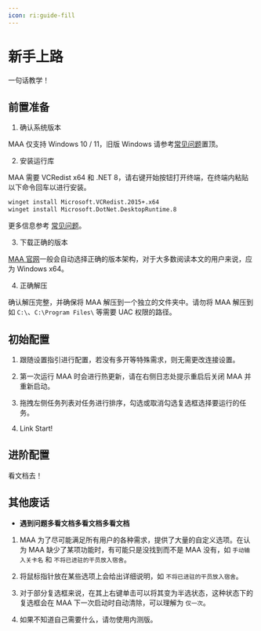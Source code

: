 ```yaml
---
icon: ri:guide-fill
---
```


# 新手上路

一句话教学！

## 前置准备

1. 确认系统版本

MAA 仅支持 Windows 10 / 11，旧版 Windows 请参考[常见问题](常见问题.md)置顶。

2. 安装运行库

MAA 需要 VCRedist x64 和 .NET 8，请右键开始按钮打开终端，在终端内粘贴以下命令回车以进行安装。

```sh
winget install Microsoft.VCRedist.2015+.x64
winget install Microsoft.DotNet.DesktopRuntime.8
```
更多信息参考 [常见问题](常见问题.md#可能性-2--运行库问题)。

3. 下载正确的版本

[MAA 官网](https://maa.plus/)一般会自动选择正确的版本架构，对于大多数阅读本文的用户来说，应为 Windows x64。

4. 正确解压

确认解压完整，并确保将 MAA 解压到一个独立的文件夹中。请勿将 MAA 解压到如 `C:\`、`C:\Program Files\` 等需要 UAC 权限的路径。

## 初始配置

1. 跟随设置指引进行配置，若没有多开等特殊需求，则无需更改连接设置。

2. 第一次运行 MAA 时会进行热更新，请在右侧日志处提示重启后关闭 MAA 并重新启动。

3. 拖拽左侧任务列表对任务进行排序，勾选或取消勾选复选框选择要运行的任务。

4. Link Start!

## 进阶配置

看文档去！

## 其他废话

- **遇到问题多看文档多看文档多看文档**

1. MAA 为了尽可能满足所有用户的各种需求，提供了大量的自定义选项。在认为 MAA 缺少了某项功能时，有可能只是没找到而不是 MAA 没有，如 `手动输入关卡名` 和 `不将已进驻的干员放入宿舍`。

2. 将鼠标指针放在某些选项上会给出详细说明，如 `不将已进驻的干员放入宿舍`。

3. 对于部分复选框来说，在其上右键单击可以将其变为半选状态，这种状态下的复选框会在 MAA 下一次启动时自动清除，可以理解为 `仅一次`。

4. 如果不知道自己需要什么，请勿使用内测版。
